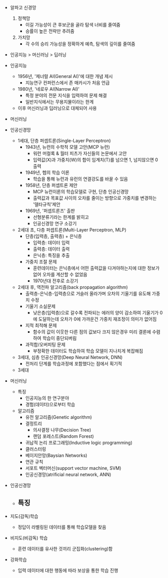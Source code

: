 - 알파고 신경망
    1. 정책망
        - 이길 가능성이 큰 후보군을 골라 탐색 너비를 줄여줌
        - 승률이 높은 전략만 추려줌
    2. 가치망
        - 각 수의 승리 가능성을 정확하게 예측, 탐색의 깊이를 줄여줌

- 인공지능 > 머신러닝 > 딥러닝

- 인공지능
    - 1956년, '제너럴 AI(General AI)'에 대한 개념 제시
        - 지능연구 컨퍼런스에서 존 매카시가 처음 언급
    - 1980년, '네로우 AI(Narrow AI)'
        - 특정 분야의 전문 지식을 입력하여 문제 해결
        - 일반지식에서는 무용지물이라는 한계
    - 이후 머신러닝과 딥러닝으로 대체되어 사용
- 머신러닝
- 인공신경망
    - 1세대, 단층 퍼셉트론(Single-Layer Perceptron)
        - 1943년, 뉴런의 수학적 모델 고안(MCP 뉴런)
            - 워런 머컬록 & 월터 피츠가 자신들의 논문에서 고안
            - 입력값(X)과 가중치(W)의 합이 임계치(T)를 넘으면 1, 넘지않으면 0 출력
        - 1949년, 헵의 학습 이론
            - 학습을 통해 뉴런과 유런의 연결강도를 바꿀 수 있음
        - 1958년, 단층 퍼셉트론 제안
            - MCP 뉴런이론의 학습모델로 구현, 단층 인공신경망
            - 출력값과 목표값 사이의 오차를 줄이는 방향으로 가중치를 변경하는 '델타규칙'제안
        - 1969년, '퍼셉트론즈' 출판
            - 선형분류기라는 한계를 밝히고
            - 인공신경망 연구 소강기
    - 2세대 초, 다층 퍼셉트론(Multi-Layer Perceptron, MLP)
        - 단층(입력층, 출력층) + 은닉층
            - 입력층: 데이터 입력
            - 출력층: 데이터 출력
            - 은닉층: 특징을 추출
        - 가중치 조절 문제
            - 훈련데이터는 은닉층에서 어떤 출력값을 다겨야하는지에 대한 정보가 없어 오차를 계산할 수 없었음
            - 1970년대 전후로 소강기
    - 2세대 후, 역전파 알고리즘(back propagation algorithm)
        - 출력층-은닉층-입력층으로 거슬러 올라가며 오차의 기울기를 유도해 가중치 수정
        - 기울기 소실문제
            - 낮은층(입력층)으로 갈수록 전파되는 에러의 양이 감소하여 기울기가 0에 도달하는데 오차가 0에 가까운건 가중치 재조정이 의미가 없어짐
        - 지적 최적해 문제
            - 함수의 값이 이웃한 다른 점의 값보다 크지 않은경우 미리 결론에 수렴하여 학습이 중단되버림
        - 과적합/오버피팅 문제
            - 부정확한 데이터도 학습하여 학습 모델이 지나치게 복잡해짐
    - 3세대, 심층 인공신경망(Deep Neural Network, DNN)
        - 전처리 단계를 학습과정에 포함했다는 점에서 획기적
    - 3세대




- 머신러닝
    - 특징
        - 인공지능의 한 연구분야
        - 경험(데이터)으로부터 학습
    - 알고리즘
        - 유전 알고리즘(Genetic algorithm)
        - 결정트리
            - 의사결정 나무(Decision Tree)
            - 랜덤 포레스트(Random Forest)
        - 귀납적 논리 프로그래밍(Inductive logic programming)
        - 클러스터링
        - 베이지안망(Baysian Networks)
        - 연관 규칙
        - 서포트 벡터머신(support vector machine, SVM)
        - 인공신경망(atrificial neural network, ANN)

- 인공신경망
    - 특징
        -

- 지도(감독)학습
    - 정답이 라벨링된 데이터를 통해 학습모델을 찾음
- 비지도(비감독) 학습
    - 훈련 데이터를 유사한 것끼리 군집화(clustering)함
- 강화학습
    - 입력 데이터에 대한 행동에 따라 보상을 통한 학습 진행
